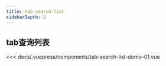 ```yaml
---
title: tab-search-list
sidebarDepth: 2
---
```


## tab查询列表

<demo-block>

<tab-search-list-demo-01 slot="source"></tab-search-list-demo-01>

<<< docs/.vuepress/components/tab-search-list-demo-01.vue

</demo-block>
